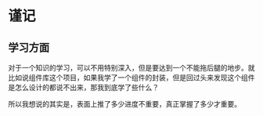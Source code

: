 # 谨记

## 学习方面

对于一个知识的学习，可以不用特别深入，但是要达到一个不能拖后腿的地步。就比如说组件库这个项目，如果我学了一个组件的封装，但是回过头来发现这个组件是怎么设计的都说不出来，那我到底学了些什么？

所以我想说的其实是，表面上推了多少进度不重要，真正掌握了多少才重要。
